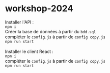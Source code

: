 # workshop-2024

Installer l'API :
<br>
`npm i`
<br>
Créer la base de données à partir du `bdd.sql`
<br>
compléter le `config.js` à partir de `config copy.js`
<br>
`npm run start`
<br><br>
Installer le client React :
<br>
`npm i`
<br>
compléter le `config.js` à partir de `config copy.js`
<br>
`npm run start`
